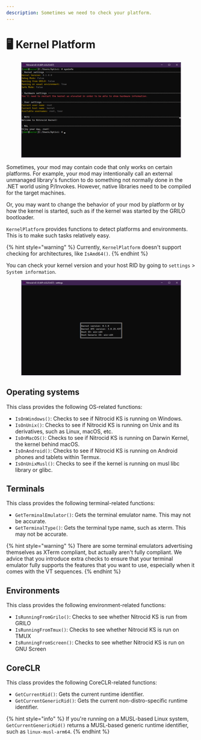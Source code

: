 ```yaml
---
description: Sometimes we need to check your platform.
---
```


# 🖥️ Kernel Platform

<figure><img src="../../../.gitbook/assets/134-inner.png" alt=""><figcaption></figcaption></figure>

Sometimes, your mod may contain code that only works on certain platforms. For example, your mod may intentionally call an external unmanaged library's function to do something not normally done in the .NET world using P/Invokes. However, native libraries need to be compiled for the target machines.

Or, you may want to change the behavior of your mod by platform or by how the kernel is started, such as if the kernel was started by the GRILO bootloader.

`KernelPlatform` provides functions to detect platforms and environments. This is to make such tasks relatively easy.

{% hint style="warning" %}
Currently, `KernelPlatform` doesn't support checking for architectures, like `IsAmd64()`.
{% endhint %}

You can check your kernel version and your host RID by going to `settings` > `System information`.

<figure><img src="../../../.gitbook/assets/133-inner.png" alt=""><figcaption></figcaption></figure>

## Operating systems

This class provides the following OS-related functions:

* `IsOnWindows()`: Checks to see if Nitrocid KS is running on Windows.
* `IsOnUnix()`: Checks to see if Nitrocid KS is running on Unix and its derivatives, such as Linux, macOS, etc.
* `IsOnMacOS()`: Checks to see if Nitrocid KS is running on Darwin Kernel, the kernel behind macOS.
* `IsOnAndroid()`: Checks to see if Nitrocid KS is running on Android phones and tablets within Termux.
* `IsOnUnixMusl()`: Checks to see if the kernel is running on musl libc library or glibc.

## Terminals

This class provides the following terminal-related functions:

* `GetTerminalEmulator()`: Gets the terminal emulator name. This may not be accurate.
* `GetTerminalType()`: Gets the terminal type name, such as xterm. This may not be accurate.

{% hint style="warning" %}
There are some terminal emulators advertising themselves as XTerm compliant, but actually aren't fully compliant. We advice that you introduce extra checks to ensure that your terminal emulator fully supports the features that you want to use, especially when it comes with the VT sequences.
{% endhint %}

## Environments

This class provides the following environment-related functions:

* `IsRunningFromGrilo()`: Checks to see whether Nitrocid KS is run from GRILO
* `IsRunningFromTmux()`: Checks to see whether Nitrocid KS is run on TMUX
* `IsRunningFromScreen()`: Checks to see whether Nitrocid KS is run on GNU Screen

## CoreCLR

This class provides the following CoreCLR-related functions:

* `GetCurrentRid()`: Gets the current runtime identifier.
* `GetCurrentGenericRid()`: Gets the current non-distro-specific runtime identifier.

{% hint style="info" %}
If you're running on a MUSL-based Linux system, `GetCurrentGenericRid()` returns a MUSL-based generic runtime identifier, such as `linux-musl-arm64`.
{% endhint %}
